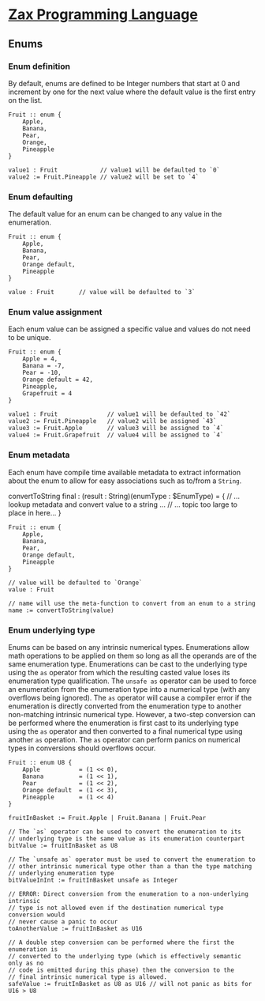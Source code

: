 
# [Zax Programming Language](index.md)

## Enums

### Enum definition

By default, enums are defined to be Integer numbers that start at 0 and increment by one for the next value where the default value is the first entry on the list.

````zax
Fruit :: enum {
    Apple,
    Banana,
    Pear,
    Orange,
    Pineapple
}

value1 : Fruit            // value1 will be defaulted to `0`
value2 := Fruit.Pineapple // value2 will be set to `4`
````

### Enum defaulting

The default value for an enum can be changed to any value in the enumeration.

````zax
Fruit :: enum {
    Apple,
    Banana,
    Pear,
    Orange default,
    Pineapple
}

value : Fruit       // value will be defaulted to `3`
````


### Enum value assignment

Each enum value can be assigned a specific value and values do not need to be unique.

````zax
Fruit :: enum {
    Apple = 4,
    Banana = -7,
    Pear = -10,
    Orange default = 42,
    Pineapple,
    Grapefruit = 4
}

value1 : Fruit              // value1 will be defaulted to `42`
value2 := Fruit.Pineapple   // value2 will be assigned `43`
value3 := Fruit.Apple       // value3 will be assigned to `4`
value4 := Fruit.Grapefruit  // value4 will be assigned to `4`
````


### Enum metadata

Each enum have compile time available metadata to extract information about the enum to allow for easy associations such as to/from a `String`.

convertToString final : (result : String)(enumType : $EnumType) = {
    // ... lookup metadata and convert value to a string ...
    // ... topic too large to place in here...
}

````zax
Fruit :: enum {
    Apple,
    Banana,
    Pear,
    Orange default,
    Pineapple
}

// value will be defaulted to `Orange`
value : Fruit

// name will use the meta-function to convert from an enum to a string
name := convertToString(value)
````


### Enum underlying type

Enums can be based on any intrinsic numerical types. Enumerations allow math operations to be applied on them so long as all the operands are of the same enumeration type. Enumerations can be cast to the underlying type using the `as` operator from which the resulting casted value loses its enumeration type qualification. The `unsafe as` operator can be used to force an enumeration from the enumeration type into a numerical type (with any overflows being ignored). The `as` operator will cause a compiler error if the enumeration is directly converted from the enumeration type to another non-matching intrinsic numerical type. However, a two-step conversion can be performed where the enumeration is first cast to its underlying type using the `as` operator and then converted to a final numerical type using another `as` operation. The `as` operator can perform panics on numerical types in conversions should overflows occur.

````zax
Fruit :: enum U8 {
    Apple           = (1 << 0),
    Banana          = (1 << 1),
    Pear            = (1 << 2),
    Orange default  = (1 << 3),
    Pineapple       = (1 << 4)
}

fruitInBasket := Fruit.Apple | Fruit.Banana | Fruit.Pear

// The `as` operator can be used to convert the enumeration to its
// underlying type is the same value as its enumeration counterpart
bitValue := fruitInBasket as U8

// The `unsafe as` operator must be used to convert the enumeration to
// other intrinsic numerical type other than a than the type matching
// underlying enumeration type
bitValueInInt := fruitInBasket unsafe as Integer

// ERROR: Direct conversion from the enumeration to a non-underlying intrinsic
// type is not allowed even if the destination numerical type conversion would
// never cause a panic to occur
toAnotherValue := fruitInBasket as U16

// A double step conversion can be performed where the first the enumeration is
// converted to the underlying type (which is effectively semantic only as no
// code is emitted during this phase) then the conversion to the
// final intrinsic numerical type is allowed.
safeValue := fruitInBasket as U8 as U16 // will not panic as bits for U16 > U8
````
